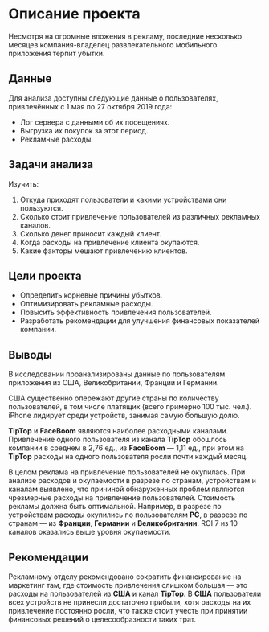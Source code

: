 # Описание проекта

Несмотря на огромные вложения в рекламу, последние несколько месяцев компания-владелец развлекательного мобильного приложения терпит убытки.

## Данные

Для анализа доступны следующие данные о пользователях, привлечённых с 1 мая по 27 октября 2019 года:

- Лог сервера с данными об их посещениях.
- Выгрузка их покупок за этот период.
- Рекламные расходы.

## Задачи анализа

Изучить:

1. Откуда приходят пользователи и какими устройствами они пользуются.
2. Сколько стоит привлечение пользователей из различных рекламных каналов.
3. Сколько денег приносит каждый клиент.
4. Когда расходы на привлечение клиента окупаются.
5. Какие факторы мешают привлечению клиентов.

## Цели проекта

- Определить корневые причины убытков.
- Оптимизировать рекламные расходы.
- Повысить эффективность привлечения пользователей.
- Разработать рекомендации для улучшения финансовых показателей компании.

## Выводы

В исследовании проанализированы данные по пользователям приложения из США, Великобритании, Франции и Германии.

США существенно опережают другие страны по количеству пользователей, в том числе платящих (всего примерно 100 тыс. чел.). iPhone лидирует среди устройств, занимая самую большую долю.

**TipTop** и **FaceBoom** являются наиболее расходными каналами. Привлечение одного пользователя из канала **TipTop** обошлось компании в среднем в 2,76 ед., из **FaceBoom** — 1,11 ед., при этом на **TipTop** расходы на одного пользователя росли почти каждый месяц.

В целом реклама на привлечение пользователей не окупилась. При анализе расходов и окупаемости в разрезе по странам, устройствам и каналам выявлено, что причиной обнаруженных проблем являются чрезмерные расходы на привлечение пользователей. Стоимость рекламы должна быть оптимальной. Например, в разрезе по устройствам расходы окупились по пользователям **PC**, в разрезе по странам — из **Франции**, **Германии** и **Великобритании**. ROI 7 из 10 каналов оказались выше уровня окупаемости.

## Рекомендации

Рекламному отделу рекомендовано сократить финансирование на маркетинг там, где стоимость привлечения слишком большая — это расходы на пользователей из **США** и канал **TipTop**. В **США** пользователи всех устройств не принесли достаточно прибыли, хотя расходы на их привлечение постоянно росли, что также стоит учесть при принятии финансовых решений о целесообразности таких трат.


